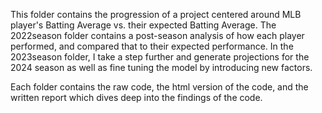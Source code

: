 This folder contains the progression of a project centered around MLB player's Batting Average vs. their expected Batting Average. The 2022season folder contains a post-season analysis of how each player performed, and compared that to their expected performance. In the 2023season folder, I take a step further and generate projections for the 2024 season as well as fine tuning the model by introducing new factors.


Each folder contains the raw code, the html version of the code, and the written report which dives deep into the findings of the code.
